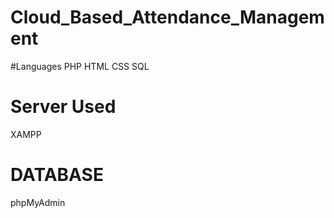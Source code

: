 # Cloud_Based_Attendance_Management
#Languages
PHP
HTML
CSS
SQL

# Server Used 
XAMPP 

# DATABASE 
phpMyAdmin
